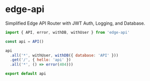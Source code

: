 # edge-api

Simplified Edge API Router with JWT Auth, Logging, and Database.  

```javascript
import { API, error, withDB, withUser } from 'edge-api'

const api = API()

api
  .all('*', withUser, withDB({ database: 'API' }))
  .get('/', { hello: 'api' })
  .all('*', () => error(404)))

export default api
```